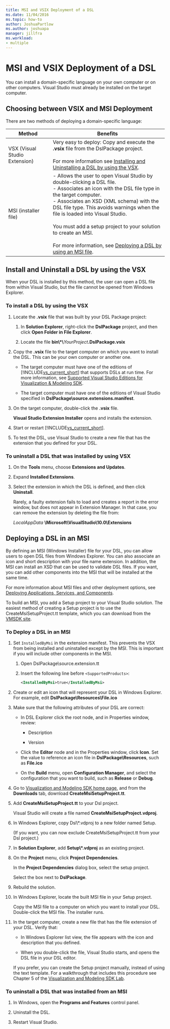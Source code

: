 ```yaml
---
title: MSI and VSIX Deployment of a DSL
ms.date: 11/04/2016
ms.topic: how-to
author: JoshuaPartlow
ms.author: joshuapa
manager: jillfra
ms.workload:
- multiple
---
```

# MSI and VSIX Deployment of a DSL
You can install a domain-specific language on your own computer or on other computers. Visual Studio must already be installed on the target computer.

## <a name="which"></a> Choosing between VSIX and MSI Deployment
 There are two methods of deploying a domain-specific language:

|Method|Benefits|
|-|-|
|VSX (Visual Studio Extension)|Very easy to deploy: Copy and execute the **.vsix** file from the DslPackage project.<br /><br /> For more information see [Installing and Uninstalling a DSL by using the VSX](#Installing).|
|MSI (installer file)|-   Allows the user to open Visual Studio by double-clicking a DSL file.<br />-   Associates an icon with the DSL file type in the target computer.<br />-   Associates an XSD (XML schema) with the DSL file type. This avoids warnings when the file is loaded into Visual Studio.<br /><br /> You must add a setup project to your solution to create an MSI.<br /><br /> For more information, see [Deploying a DSL by using an MSI file](#msi).|

## <a name="Installing"></a> Install and Uninstall a DSL by using the VSX

When your DSL is installed by this method, the user can open a DSL file from within Visual Studio, but the file cannot be opened from Windows Explorer.

### To install a DSL by using the VSX

1. Locate the **.vsix** file that was built by your DSL Package project:

   1. In **Solution Explorer**, right-click the **DslPackage** project, and then click **Open Folder in File Explorer**.

   2. Locate the file **bin\\\*\\**_YourProject_**.DslPackage.vsix**

2. Copy the **.vsix** file to the target computer on which you want to install the DSL. This can be your own computer or another one.

   - The target computer must have one of the editions of [!INCLUDE[vs_current_short](../code-quality/includes/vs_current_short_md.md)] that supports DSLs at run time. For more information, see [Supported Visual Studio Editions for Visualization & Modeling SDK](../modeling/supported-visual-studio-editions-for-visualization-amp-modeling-sdk.md).

   - The target computer must have one of the editions of Visual Studio specified in **DslPackage\source.extensions.manifest**.

3. On the target computer, double-click the **.vsix** file.

    **Visual Studio Extension Installer** opens and installs the extension.

4. Start or restart [!INCLUDE[vs_current_short](../code-quality/includes/vs_current_short_md.md)].

5. To test the DSL, use Visual Studio to create a new file that has the extension that you defined for your DSL.

### To uninstall a DSL that was installed by using VSX

1. On the **Tools** menu, choose **Extensions and Updates**.

2. Expand **Installed Extensions**.

3. Select the extension in which the DSL is defined, and then click **Uninstall**.

   Rarely, a faulty extension fails to load and creates a report in the error window, but does not appear in Extension Manager. In that case, you can remove the extension by deleting the file from:

   *LocalAppData* **\Microsoft\VisualStudio\10.0\Extensions**

## <a name="msi"></a> Deploying a DSL in an MSI
 By defining an MSI (Windows Installer) file for your DSL, you can allow users to open DSL files from Windows Explorer. You can also associate an icon and short description with your file name extension. In addition, the MSI can install an XSD that can be used to validate DSL files. If you want, you can add other components into the MSI that will be installed at the same time.

 For more information about MSI files and other deployment options, see [Deploying Applications, Services, and Components](../deployment/deploying-applications-services-and-components.md).

 To build an MSI, you add a Setup project to your Visual Studio solution. The easiest method of creating a Setup project is to use the CreateMsiSetupProject.tt template, which you can download from the [VMSDK site](https://code.msdn.microsoft.com/Visualization-and-Modeling-313535db).

### To Deploy a DSL in an MSI

1. Set `InstalledByMsi` in the extension manifest. This prevents the VSX from being installed and uninstalled except by the MSI. This is important if you will include other components in the MSI.

   1. Open DslPackage\source.extension.tt

   2. Insert the following line before `<SupportedProducts>`:

       ```xml
       <InstalledByMsi>true</InstalledByMsi>
       ```

2. Create or edit an icon that will represent your DSL in Windows Explorer. For example, edit **DslPackage\Resources\File.ico**

3. Make sure that the following attributes of your DSL are correct:

   - In DSL Explorer click the root node, and in Properties window, review:

       - Description

       - Version

   - Click the **Editor** node and in the Properties window, click **Icon**. Set the value to reference an icon file in **DslPackage\Resources**, such as **File.ico**

   - On the **Build** menu, open **Configuration Manager**, and select the configuration that you want to build, such as **Release** or **Debug**.

4. Go to [Visualization and Modeling SDK home page](https://code.msdn.microsoft.com/Visualization-and-Modeling-313535db), and from the **Downloads** tab, download **CreateMsiSetupProject.tt**.

5. Add **CreateMsiSetupProject.tt** to your Dsl project.

    Visual Studio will create a file named **CreateMsiSetupProject.vdproj**.

6. In Windows Explorer, copy Dsl\\*.vdproj to a new folder named Setup.

    (If you want, you can now exclude CreateMsiSetupProject.tt from your Dsl project.)

7. In **Solution Explorer**, add **Setup\\\*.vdproj** as an existing project.

8. On the **Project** menu, click **Project Dependencies**.

    In the **Project Dependencies** dialog box, select the setup project.

    Select the box next to **DslPackage**.

9. Rebuild the solution.

10. In Windows Explorer, locate the built MSI file in your Setup project.

     Copy the MSI file to a computer on which you want to install your DSL. Double-click the MSI file. The installer runs.

11. In the target computer, create a new file that has the file extension of your DSL. Verify that:

    - In Windows Explorer list view, the file appears with the icon and description that you defined.

    - When you double-click the file, Visual Studio starts, and opens the DSL file in your DSL editor.

    If you prefer, you can create the Setup project manually, instead of using the text template. For a walkthrough that includes this procedure see Chapter 5 of the [Visualization and Modeling SDK Lab](https://code.msdn.microsoft.com/DSLToolsLab/Release/ProjectReleases.aspx?ReleaseId=4207).

### To uninstall a DSL that was installed from an MSI

1. In Windows, open the **Programs and Features** control panel.

2. Uninstall the DSL.

3. Restart Visual Studio.
